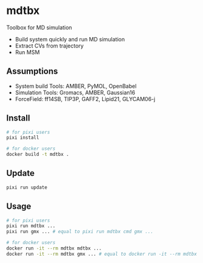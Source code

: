 # mdtbx
Toolbox for MD simulation

- Build system quickly and run MD simulation
- Extract CVs from trajectory
- Run MSM

## Assumptions
- System build Tools: AMBER, PyMOL, OpenBabel
- Simulation Tools: Gromacs, AMBER, Gaussian16
- ForceField: ff14SB, TIP3P, GAFF2, Lipid21, GLYCAM06-j

## Install
~~~bash
# for pixi users
pixi install

# for docker users
docker build -t mdtbx .
~~~

## Update
```bash
pixi run update
```

## Usage
~~~bash
# for pixi users
pixi run mdtbx ...
pixi run gmx ... # equal to pixi run mdtbx cmd gmx ...

# for docker users
docker run -it --rm mdtbx mdtbx ...
docker run -it --rm mdtbx gmx ... # equal to docker run -it --rm mdtbx mdtbx cmd gmx ...
~~~
